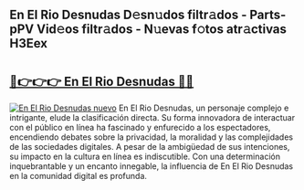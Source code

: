 ## En El Rio Desnudas D𝚎sn𝚞dos filtr𝚊dos - Parts-pPV Vid𝚎os filtr𝚊dos - N𝚞evas f𝚘tos atr𝚊ctivas H3Eex

# <h2><a href="http://mb4lki.tromn.icu/?c=En+El+Rio+Desnudas">🔗👉👉👉 En El Rio Desnudas 🔗🔗</a></h2>

[![En El Rio Desnudas nuevo](https://i.imgur.com/pEAQMta.gif)](http://mb4lki.tromn.icu/?c=En+El+Rio+Desnudas)
En El Rio Desnudas, un personaje complejo e intrigante, elude la clasificación directa. Su forma innovadora de interactuar con el público en línea ha fascinado y enfurecido a los espectadores, encendiendo debates sobre la privacidad, la moralidad y las complejidades de las sociedades digitales. A pesar de la ambigüedad de sus intenciones, su impacto en la cultura en línea es indiscutible. Con una determinación inquebrantable y un encanto innegable, la influencia de En El Rio Desnudas en la comunidad digital es profunda.
